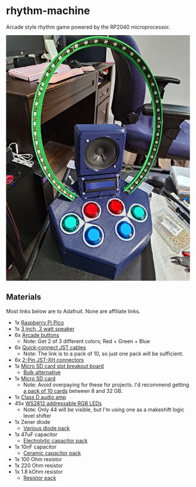 # rhythm-machine

Arcade style rhythm game powered by the RP2040 microprocessor.

![Prototype](prototype.jpg)

## Materials

Most links below are to Adafruit. None are affiliate links.

- 1x [Raspberry Pi Pico](https://www.adafruit.com/product/4864)
- 1x [3 inch, 3 watt speaker](https://www.adafruit.com/product/1314)
- 6x [Arcade buttons](https://www.adafruit.com/product/473)
  - Note: Get 2 of 3 different colors; Red + Green + Blue
- 6x [Quick-connect JST cables](https://www.adafruit.com/product/1152)
  - Note: The link is to a pack of 10, so just one pack will be sufficient.
- 6x [2-Pin JST-XH connectors](https://www.digikey.com/en/products/detail/jst-sales-america-inc/B2B-XH-A-LF-SN/1651045)
- 1x [Micro SD card slot breakout board](https://www.adafruit.com/product/4682)
  - [Bulk alternative](https://www.amazon.com/gp/product/B0989SM146/)
- 1x [Micro SD card](https://www.amazon.com/SanDisk-COMINU024966-16GB-microSD-Card/dp/B004KSMXVM/)
  - Note: Avoid overpaying for these for projects. I'd recommend getting [a pack of 10 cards](https://www.amazon.com/dp/B0876H387X) between 8 and 32 GB.
- 1x [Class D audio amp](https://www.adafruit.com/product/2130)
- 45x [WS2812 addressable RGB LEDs](https://www.amazon.com/gp/product/B088BRY2SH/)
  - Note: Only 44 will be visible, but I'm using one as a makeshift logic level shifter
- 1x Zener diode
  - [Various diode pack](https://www.amazon.com/EEEEE-Assortment-Rectifier-Recovery-Switching/dp/B08SBTS2KZ/)
- 1x 47uF capacitor
  - [Electrolytic capacitor pack](https://www.amazon.com/BOJACK-Electrolytic-Capacitor-Assortment-0-1uF－1000uF/dp/B07PBQXQNQ/)
- 1x 10nF capacitor
  - [Ceramic capacitor pack](https://www.amazon.com/DYWISHKEY-Monolithic-Multilayer-Capacitors-0-1uF-100nF/dp/B07QGDGGZV/)
- 1x 100 Ohm resistor
- 1x 220 Ohm resistor
- 1x 1.8 kOhm resistor
  - [Resistor pack](https://www.amazon.com/BOJACK-Values-Resistor-Resistors-Assortment/dp/B08FD1XVL6/)
